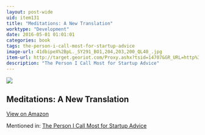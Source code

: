 ```yaml
---
layout: post-wide
uid: item131
title: "Meditations: A New Translation"
worktype: "Development"
date: 2016-05-01 01:01:01
categories: book
tags: the-person-i-call-most-for-startup-advice
image-url: 41dbipeX%2BpL._SY291_BO1,204,203,200_QL40_.jpg
item-url: http://target.georiot.com/Proxy.ashx?tsid=14707&GR_URL=http%3A%2F%2Fwww.amazon.com%2FMeditations-New-Translation-Marcus-Aurelius%2Fdp%2F0812968255%2F
description: "The Person I Call Most for Startup Advice"
---
```

<a href="http://target.georiot.com/Proxy.ashx?tsid=14707&GR_URL=http%3A%2F%2Fwww.amazon.com%2FMeditations-New-Translation-Marcus-Aurelius%2Fdp%2F0812968255%2F" target="blank"><img src="../../../../img/thumbs/41dbipeX%2BpL._SY291_BO1,204,203,200_QL40_.jpg" class="prod-img"></a>
<h2>Meditations: A New Translation</h2>
<p><a class="btn btn-primary" href="http://target.georiot.com/Proxy.ashx?tsid=14707&GR_URL=http%3A%2F%2Fwww.amazon.com%2FMeditations-New-Translation-Marcus-Aurelius%2Fdp%2F0812968255%2F" target="blank">View on Amazon</a><p>
<p>Mentioned in: <a href="http://fourhourworkweek.com/2015/08/18/the-evolutionary-angel-naval-ravikant/" target="blank">The Person I Call Most for Startup Advice</a></p>
